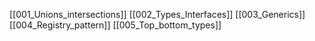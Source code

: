 [[001_Unions_intersections]]
[[002_Types_Interfaces]]
[[003_Generics]]
[[004_Registry_pattern]]
[[005_Top_bottom_types]]

